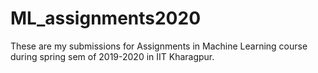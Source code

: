 # ML_assignments2020
 These are my submissions for Assignments in Machine Learning course during spring sem of 2019-2020 in IIT Kharagpur. 
